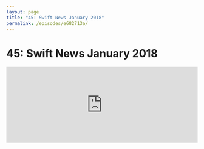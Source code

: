 ```yaml
---
layout: page
title: "45: Swift News January 2018"
permalink: /episodes/e682713a/
---
```


# 45: Swift News January 2018

<iframe frameBorder="0" height="200px" scrolling="no" seamless src="https://player.simplecast.com/225c62f6-62e0-4424-bad7-dd230e0b831a" width="100%" />

* `Sequence.split` should have a Lazy equivalent: [SR-6691](https://bugs.swift.org/browse/SR-6691)
* Conditional conformance swift.org blog post: https://swift.org/blog/conditional-conformance
* Enforce 16-bit limit for # of function parameters, # of tuple type element: [SR-6736](https://bugs.swift.org/browse/SR-6736)
* Xcode 9.3 beta 1: https://developer.apple.com/news/releases/?id=01242018a
* Swift Playgrounds 2.0 for iPad:
  * [release post](https://developer.apple.com/news/?id=01242018a)
  * [App Store](https://itunes.apple.com/us/app/swift-playgrounds/id908519492)
  * [subscriptions](https://developer.apple.com/swift-playgrounds/subscriptions/#gallery)
* Support for `fallthrough` into cases with pattern variables: https://github.com/apple/swift/pull/14041
* Compiler crash fix: https://github.com/apple/swift/pull/14102
* Non-exhaustive enums: [SE-0192](https://github.com/apple/swift-evolution/blob/master/proposals/0192-non-exhaustive-enums.md)
* Derived Collection of Enum Cases: [SE-0194](https://github.com/apple/swift-evolution/blob/master/proposals/0194-derived-collection-of-enum-cases.md)
* Introduce User-defined “Dynamic Member Lookup” Types: [SE-0195](https://github.com/apple/swift-evolution/blob/master/proposals/0195-dynamic-member-lookup.md)
* Compiler Diagnostic Directives: [SE-0196](https://github.com/apple/swift-evolution/blob/master/proposals/0196-diagnostic-directives.md)
* Adding toggle to Bool: [forums discussion](https://forums.swift.org/t/pitch-adding-toggle-to-bool/7414)

Please leave a review on [iTunes](https://itunes.apple.com/us/podcast/swift-unwrapped/id1209817203?mt=2) and join the conversation at http://spectrum.chat/specfm/swift-unwrapped

